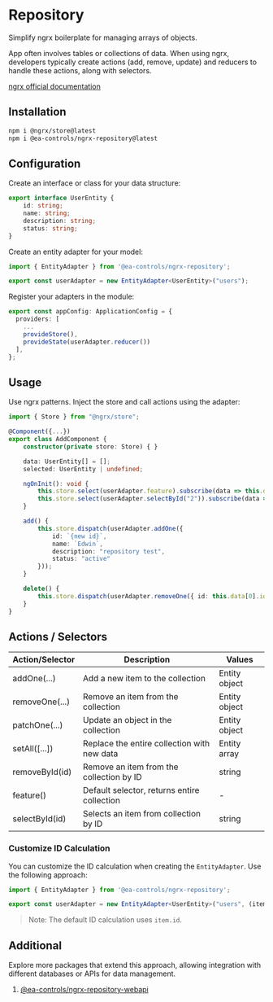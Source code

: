 # Repository

Simplify ngrx boilerplate for managing arrays of objects.

App often involves tables or collections of data. When using ngrx, developers typically create actions (add, remove, update) and reducers to handle these actions, along with selectors.

[ngrx official documentation](https://ngrx.io/)

## Installation

```bash
npm i @ngrx/store@latest
npm i @ea-controls/ngrx-repository@latest
```

## Configuration

Create an interface or class for your data structure:

```typescript
export interface UserEntity {
    id: string;
    name: string;
    description: string;
    status: string;
}
```

Create an entity adapter for your model:

```typescript
import { EntityAdapter } from '@ea-controls/ngrx-repository';

export const userAdapter = new EntityAdapter<UserEntity>("users");
```

Register your adapters in the module:

```typescript
export const appConfig: ApplicationConfig = {
  providers: [
    ...
    provideStore(),
    provideState(userAdapter.reducer())
  ],
};
```

## Usage

Use ngrx patterns. Inject the store and call actions using the adapter:

```typescript
import { Store } from "@ngrx/store";

@Component({...})
export class AddComponent {
    constructor(private store: Store) { }

    data: UserEntity[] = [];
    selected: UserEntity | undefined;

    ngOnInit(): void {
        this.store.select(userAdapter.feature).subscribe(data => this.data = data);
        this.store.select(userAdapter.selectById("2")).subscribe(data => this.selected = data);
    }

    add() {
        this.store.dispatch(userAdapter.addOne({
            id: `{new id}`,
            name: `Edwin`,
            description: "repository test",
            status: "active"
        }));
    }

    delete() {
        this.store.dispatch(userAdapter.removeOne({ id: this.data[0].id }));
    }
}
```

## Actions / Selectors

| Action/Selector  | Description                                | Values         |
|------------------|--------------------------------------------|----------------|
| addOne(...)      | Add a new item to the collection           | Entity object  |
| removeOne(...)   | Remove an item from the collection          | Entity object  |
| patchOne(...)    | Update an object in the collection          | Entity object  |
| setAll([...])    | Replace the entire collection with new data | Entity array   |
| removeById(id)   | Remove an item from the collection by ID    | string         |
| feature()        | Default selector, returns entire collection | -              |
| selectById(id)   | Selects an item from collection by ID       | string         |

### Customize ID Calculation

You can customize the ID calculation when creating the `EntityAdapter`. Use the following approach:

```typescript
import { EntityAdapter } from '@ea-controls/ngrx-repository';

export const userAdapter = new EntityAdapter<UserEntity>("users", (item) => `${item.id}.${item.name}`);
```

>Note: The default ID calculation uses `item.id`.

## Additional

Explore more packages that extend this approach, allowing integration with different databases or APIs for data management.

1. [@ea-controls/ngrx-repository-webapi](https://www.npmjs.com/package/@ea-controls/ngrx-repository-webapi)
